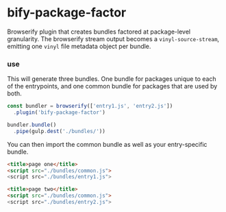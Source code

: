 # bify-package-factor

Browserify plugin that creates bundles factored at package-level granularity.
The browserify stream output becomes a `vinyl-source-stream`, emitting one `vinyl` file metadata object per bundle.


### use

This will generate three bundles.
One bundle for packages unique to each of the entrypoints, and one common bundle for packages that are used by both.

```js
const bundler = browserify(['entry1.js', 'entry2.js'])
  .plugin('bify-package-factor')

bundler.bundle()
  .pipe(gulp.dest('./bundles/'))
```

You can then import the common bundle as well as your entry-specific bundle.

```html
<title>page one</title>
<script src="./bundles/common.js">
<script src="./bundles/entry1.js">
```

```html
<title>page two</title>
<script src="./bundles/common.js">
<script src="./bundles/entry2.js">
```